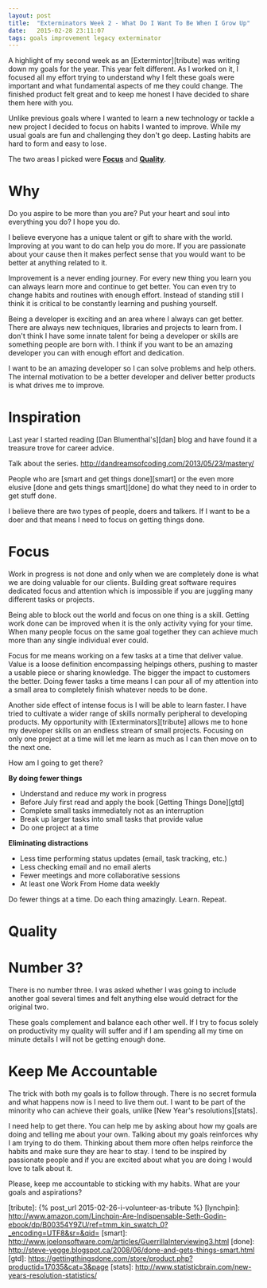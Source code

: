```yaml
---
layout: post
title:  "Exterminators Week 2 - What Do I Want To Be When I Grow Up"
date:   2015-02-28 23:11:07
tags: goals improvement legacy exterminator
---
```


A highlight of my second week as an [Extermintor][tribute] was writing down my
goals for the year. This year felt different. As I worked on it, I focused all
my effort trying to understand why I felt these goals were important and what
fundamental aspects of me they could change. The finished product felt great
and to keep me honest I have decided to share them here with you.

Unlike previous goals where I wanted to learn a new technology or tackle a new
project I decided to focus on habits I wanted to improve. While my usual goals
are fun and challenging they don't go deep. Lasting habits are hard to form and
easy to lose.

The two areas I picked were **[Focus](#focus)** and **[Quality](#quality)**.

Why
===============================================================================

Do you aspire to be more than you are? Put your heart and soul into everything
you do? I hope you do.

I believe everyone has a unique talent or gift to share with the world.
Improving at you want to do can help you do more. If you are passionate about
your cause then it makes perfect sense that you would want to be better at
anything related to it.

Improvement is a never ending journey. For every new thing you learn you can
always learn more and continue to get better. You can even try to change
habits and routines with enough effort. Instead of standing still I think
it is critical to be constantly learning and pushing yourself.

Being a developer is exciting and an area where I always can get better. There
are always new techniques, libraries and projects to learn from. I don't think
I have some innate talent for being a developer or skills are something people
are born with. I think if you want to be an amazing developer you can with
enough effort and dedication.

I want to be an amazing developer so I can solve problems and help others.
The internal motivation to be a better developer and deliver better products
is what drives me to improve.

Inspiration
===============================================================================

Last year I started reading [Dan Blumenthal's][dan] blog and have found it a
treasure trove for career advice.

Talk about the series. http://dandreamsofcoding.com/2013/05/23/mastery/


People who are [smart and get things done][smart] or the even more elusive
[done and gets things smart][done] do what they need to in order to get stuff
done.

I believe there are two types of people, doers and talkers. If I want to be a
doer and that means I need to focus on getting things done.

Focus
===============================================================================

Work in progress is not done and only when we are completely done is what we
are doing valuable for our clients. Building great software requires dedicated
focus and attention which is impossible if you are juggling many different
tasks or projects.

Being able to block out the world and focus on one thing is a skill. Getting
work done can be improved when it is the only activity vying for your time.
When many people focus on the same goal together they can achieve much more
than any single individual ever could.

Focus for me means working on a few tasks at a time that deliver value. Value
is a loose definition encompassing helpings others, pushing to master a usable
piece or sharing knowledge. The bigger the impact to customers the better.
Doing fewer tasks a time means I can pour all of my attention into a small area
to completely finish whatever needs to be done.

Another side effect of intense focus is I will be able to learn faster. I have
tried to cultivate a wider range of skills normally peripheral to developing
products. My opportunity with [Exterminators][tribute] allows me to hone my
developer skills on an endless stream of small projects. Focusing on only one
project at a time will let me learn as much as I can then move on to the next
one.

How am I going to get there?

**By doing fewer things**

* Understand and reduce my work in progress
* Before July first read and apply the book [Getting Things Done][gtd]
* Complete small tasks immediately not as an interruption
* Break up larger tasks into small tasks that provide value
* Do one project at a time

**Eliminating distractions**

* Less time performing status updates (email, task tracking, etc.)
* Less checking email and no email alerts
* Fewer meetings and more collaborative sessions
* At least one Work From Home data weekly

Do fewer things at a time. Do each thing amazingly. Learn. Repeat.

Quality
===============================================================================

Number 3?
===============================================================================

There is no number three. I was asked whether I was going to include another
goal several times and felt anything else would detract for the original two.

These goals complement and balance each other well. If I try to focus solely on
productivity my quality will suffer and if I am spending all my time on minute
details I will not be getting enough done.

Keep Me Accountable
===============================================================================

The trick with both my goals is to follow through. There is no secret formula
and what happens now is I need to live them out. I want to be part of the
minority who can achieve their goals, unlike [New Year's resolutions][stats].

I need help to get there. You can help me by asking about how my goals are
doing and telling me about your own. Talking about my goals reinforces why I am
trying to do them. Thinking about them more often helps reinforce the habits
and make sure they are hear to stay. I tend to be inspired by passionate people
and if you are excited about what you are doing I would love to talk about it.

Please, keep me accountable to sticking with my habits. What are your goals and
aspirations?

[tribute]: {% post_url 2015-02-26-i-volunteer-as-tribute %}
[lynchpin]: http://www.amazon.com/Linchpin-Are-Indispensable-Seth-Godin-ebook/dp/B00354Y9ZU/ref=tmm_kin_swatch_0?_encoding=UTF8&sr=&qid=
[smart]: http://www.joelonsoftware.com/articles/GuerrillaInterviewing3.html
[done]: http://steve-yegge.blogspot.ca/2008/06/done-and-gets-things-smart.html
[gtd]: https://gettingthingsdone.com/store/product.php?productid=17035&cat=3&page
[stats]: http://www.statisticbrain.com/new-years-resolution-statistics/
